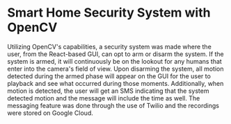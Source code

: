 # Smart Home Security System with OpenCV
Utilizing OpenCV's capabilities, a security system was made where the user, from the React-based GUI, can opt to arm or disarm the system. If the system is armed, it will continuously be on the lookout for any humans that enter into the camera's field of view. Upon disarming the system, all motion detected during the armed phase will appear on the GUI for the user to playback and see what occurred during those moments. Additionally, when motion is detected, the user will get an SMS indicating that the system detected motion and the message will include the time as well. The messaging feature was done through the use of Twilio and the recordings were stored on Google Cloud.
